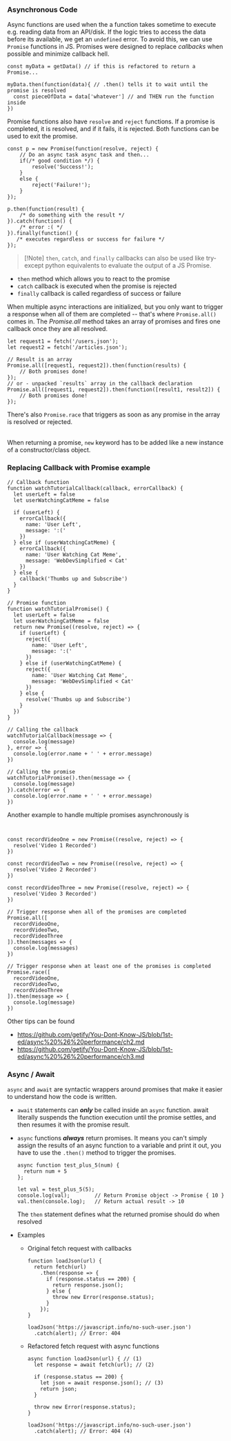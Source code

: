### Asynchronous Code
Async functions are used when the a function takes sometime to execute e.g. reading data from an API/disk. If the logic tries to access the data before its available, we get an `undefined` error. To avoid this, we can use `Promise` functions in JS. Promises were designed to replace *callbacks* when possible and minimize callback hell.
```JS
const myData = getData() // if this is refactored to return a Promise...

myData.then(function(data){ // .then() tells it to wait until the promise is resolved
  const pieceOfData = data['whatever'] // and THEN run the function inside
})
```
Promise functions also have `resolve` and `reject` functions. If a promise is completed, it is resolved, and if it fails, it is rejected. Both functions can be used to exit the promise.
```JS
const p = new Promise(function(resolve, reject) {
	// Do an async task async task and then...
	if(/* good condition */) {
		resolve('Success!');
	}
	else {
		reject('Failure!');
	}
});

p.then(function(result) { 
	/* do something with the result */
}).catch(function() {
	/* error :( */
}).finally(function() {
   /* executes regardless or success for failure */ 
});
```
> [!Note] `then`, `catch`, and `finally` callbacks can also be used like try-except python equivalents to evaluate the output of a JS Promise.
- `then` method which allows you to react to the promise
- `catch` callback is executed when the promise is rejected
- `finally` callback is called regardless of success or failure

When multiple async interactions are initialized, but you only want to trigger a response when all of them are completed -- that's where `Promise.all()` comes in.  The *Promise.all* method takes an array of promises and fires one callback once they are all resolved. 
```JS
let request1 = fetch('/users.json');
let request2 = fetch('/articles.json');

// Result is an array
Promise.all([request1, request2]).then(function(results) {
	// Both promises done!
});
// or - unpacked `results` array in the callback declaration
Promise.all([request1, request2]).then(function([result1, result2]) {
	// Both promises done!
});
```
There's also `Promise.race` that triggers as soon as any promise in the array is resolved or rejected. <br><br>

When returning a promise, `new` keyword has to be added like a new instance of a constructor/class object.

### Replacing Callback with Promise example
```JS
// Callback function
function watchTutorialCallback(callback, errorCallback) {
  let userLeft = false
  let userWatchingCatMeme = false

  if (userLeft) {
    errorCallback({
      name: 'User Left', 
      message: ':('
    })
  } else if (userWatchingCatMeme) {
    errorCallback({
      name: 'User Watching Cat Meme',
      message: 'WebDevSimplified < Cat' 
    })
  } else {
    callback('Thumbs up and Subscribe')
  }
}

// Promise function
function watchTutorialPromise() {
  let userLeft = false
  let userWatchingCatMeme = false
  return new Promise((resolve, reject) => {
    if (userLeft) {
      reject({
        name: 'User Left', 
        message: ':('
      })
    } else if (userWatchingCatMeme) {
      reject({
        name: 'User Watching Cat Meme',
        message: 'WebDevSimplified < Cat' 
      })
    } else {
      resolve('Thumbs up and Subscribe')
    }
  })
}

// Calling the callback
watchTutorialCallback(message => {
  console.log(message)
}, error => {
  console.log(error.name + ' ' + error.message)
})

// Calling the promise
watchTutorialPromise().then(message => {
  console.log(message)
}).catch(error => {
  console.log(error.name + ' ' + error.message)
})
```

Another example to handle multiple promises asynchronously is 
```JS


const recordVideoOne = new Promise((resolve, reject) => {
  resolve('Video 1 Recorded')
})

const recordVideoTwo = new Promise((resolve, reject) => {
  resolve('Video 2 Recorded')
})

const recordVideoThree = new Promise((resolve, reject) => {
  resolve('Video 3 Recorded')
})

// Trigger response when all of the promises are completed
Promise.all([
  recordVideoOne,
  recordVideoTwo,
  recordVideoThree
]).then(messages => {
  console.log(messages)
})

// Trigger response when at least one of the promises is completed
Promise.race([
  recordVideoOne,
  recordVideoTwo,
  recordVideoThree
]).then(message => {
  console.log(message)
})
```

Other tips can be found
- https://github.com/getify/You-Dont-Know-JS/blob/1st-ed/async%20%26%20performance/ch2.md
- https://github.com/getify/You-Dont-Know-JS/blob/1st-ed/async%20%26%20performance/ch3.md


### Async / Await
`async` and `await` are syntactic wrappers around promises that make it easier to understand how the code is written. 
- `await` statements can ***only*** be called inside an `async` function. await literally suspends the function execution until the promise settles, and then resumes it with the promise result.
- `async` functions ***always*** return promises. It means you can't simply assign the results of an async function to a variable and print it out, you have to use the `.then()` method to trigger the promises.
  ```JS
  async function test_plus_5(num) {
    return num + 5
  };

  let val = test_plus_5(5);
  console.log(val);        // Return Promise object -> Promise { 10 }
  val.then(console.log);   // Return actual result -> 10
  ```
  The `then` statement defines what the returned promise should do when resolved

- Examples
  - Original fetch request with callbacks
    ```JS
    function loadJson(url) {
      return fetch(url)
        .then(response => {
          if (response.status == 200) {
            return response.json();
          } else {
            throw new Error(response.status);
          }
        });
    }

    loadJson('https://javascript.info/no-such-user.json')
      .catch(alert); // Error: 404
    ```
  - Refactored fetch request with async functions
    ```JS
    async function loadJson(url) { // (1)
      let response = await fetch(url); // (2)

      if (response.status == 200) {
        let json = await response.json(); // (3)
        return json;
      }

      throw new Error(response.status);
    }

    loadJson('https://javascript.info/no-such-user.json')
      .catch(alert); // Error: 404 (4)
    ```